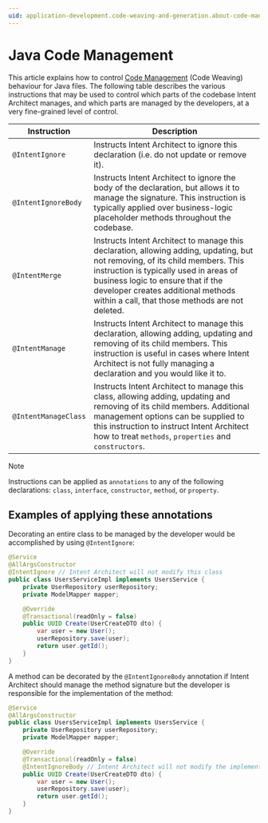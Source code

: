 ```yaml
---
uid: application-development.code-weaving-and-generation.about-code-management-java
---
```

# Java Code Management

This article explains how to control [Code Management](xref:application-development.code-management.about-code-management) (Code Weaving) behaviour for Java files. The following table describes the various instructions that may be used to control which parts of the codebase Intent Architect manages, and which parts are managed by the developers, at a very fine-grained level of control.

| Instruction          | Description                                                                                                                                                                                                                                                                                           |
|----------------------|-------------------------------------------------------------------------------------------------------------------------------------------------------------------------------------------------------------------------------------------------------------------------------------------------------|
| `@IntentIgnore`      | Instructs Intent Architect to ignore this declaration (i.e. do not update or remove it).                                                                                                                                                                                                              |
| `@IntentIgnoreBody`  | Instructs Intent Architect to ignore the body of the declaration, but allows it to manage the signature. This instruction is typically applied over business-logic placeholder methods throughout the codebase.                                                                                       |
| `@IntentMerge`       | Instructs Intent Architect to manage this declaration, allowing adding, updating, but not removing, of its child members. This instruction is typically used in areas of business logic to ensure that if the developer creates additional methods within a call, that those methods are not deleted. |
| `@IntentManage`      | Instructs Intent Architect to manage this declaration, allowing adding, updating and removing of its child members. This instruction is useful in cases where Intent Architect is not fully managing a declaration and you would like it to.                                                          |
| `@IntentManageClass` | Instructs Intent Architect to manage this class, allowing adding, updating and removing of its child members. Additional management options can be supplied to this instruction to instruct Intent Architect how to treat `methods`, `properties` and `constructors`.                                 |

> [!NOTE]
> Instructions can be applied as `annotations` to any of the following declarations: `class`, `interface`, `constructor`, `method`, or `property`.

## Examples of applying these annotations

Decorating an entire class to be managed by the developer would be accomplished by using `@IntentIgnore`:

```java
@Service
@AllArgsConstructor
@IntentIgnore // Intent Architect will not modify this class
public class UsersServiceImpl implements UsersService {
    private UserRepository userRepository;
    private ModelMapper mapper;

    @Override
    @Transactional(readOnly = false)
    public UUID Create(UserCreateDTO dto) {
        var user = new User();
        userRepository.save(user);
        return user.getId();
    }
}
```

A method can be decorated by the `@IntentIgnoreBody` annotation if Intent Architect should manage the method signature but the developer is responsible for the implementation of the method:

```java
@Service
@AllArgsConstructor
public class UsersServiceImpl implements UsersService {
    private UserRepository userRepository;
    private ModelMapper mapper;

    @Override
    @Transactional(readOnly = false)
    @IntentIgnoreBody // Intent Architect will not modify the implementation code below
    public UUID Create(UserCreateDTO dto) {
        var user = new User();
        userRepository.save(user);
        return user.getId();
    }
}
```
